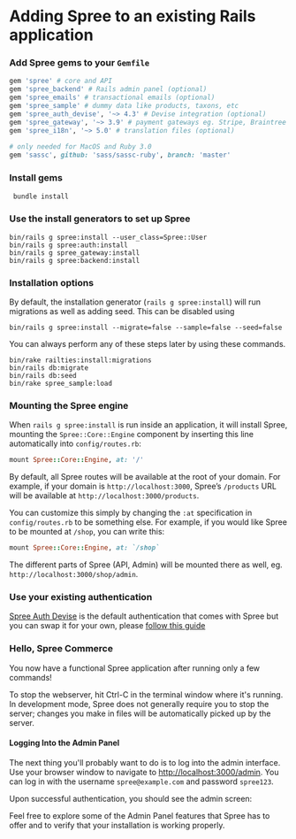 # Adding Spree to an existing Rails application

### Add Spree gems to your `Gemfile`

```ruby
gem 'spree' # core and API
gem 'spree_backend' # Rails admin panel (optional)
gem 'spree_emails' # transactional emails (optional)
gem 'spree_sample' # dummy data like products, taxons, etc
gem 'spree_auth_devise', '~> 4.3' # Devise integration (optional)
gem 'spree_gateway', '~> 3.9' # payment gateways eg. Stripe, Braintree (optional)
gem 'spree_i18n', '~> 5.0' # translation files (optional) 
 
# only needed for MacOS and Ruby 3.0
gem 'sassc', github: 'sass/sassc-ruby', branch: 'master'
```

### Install gems

```bash
 bundle install
```

### Use the install generators to set up Spree

```
bin/rails g spree:install --user_class=Spree::User
bin/rails g spree:auth:install
bin/rails g spree_gateway:install
bin/rails g spree:backend:install
```

### Installation options

By default, the installation generator (`rails g spree:install`) will run migrations as well as adding seed. This can be disabled using

```
bin/rails g spree:install --migrate=false --sample=false --seed=false
```

You can always perform any of these steps later by using these commands.

```
bin/rake railties:install:migrations
bin/rails db:migrate
bin/rails db:seed
bin/rake spree_sample:load
```

### Mounting the Spree engine

When `rails g spree:install` is run inside an application, it will install Spree, mounting the `Spree::Core::Engine` component by inserting this line automatically into `config/routes.rb`:

```ruby
mount Spree::Core::Engine, at: '/'
```

By default, all Spree routes will be available at the root of your domain. For example, if your domain is `http://localhost:3000`, Spree’s `/products` URL will be available at `http://localhost:3000/products`.

You can customize this simply by changing the `:at` specification in `config/routes.rb` to be something else. For example, if you would like Spree to be mounted at `/shop`, you can write this:

```ruby
mount Spree::Core::Engine, at: `/shop`
```

The different parts of Spree (API, Admin) will be mounted there as well, eg. `http://localhost:3000/shop/admin`.

### Use your existing authentication

[Spree Auth Devise](https://github.com/spree/spree_auth_devise) is the default authentication that comes with Spree but you can swap it for your own, please [follow this guide](../customization/authentication.md)

### Hello, Spree Commerce

You now have a functional Spree application after running only a few commands!

To stop the webserver, hit Ctrl-C in the terminal window where it's running. In development mode, Spree does not generally require you to stop the server; changes you make in files will be automatically picked up by the server.

#### Logging Into the Admin Panel

The next thing you'll probably want to do is to log into the admin interface. Use your browser window to navigate to [http://localhost:3000/admin](http://localhost:3000/admin). You can log in with the username `spree@example.com` and password `spree123`.

Upon successful authentication, you should see the admin screen:

Feel free to explore some of the Admin Panel features that Spree has to offer and to verify that your installation is working properly.
